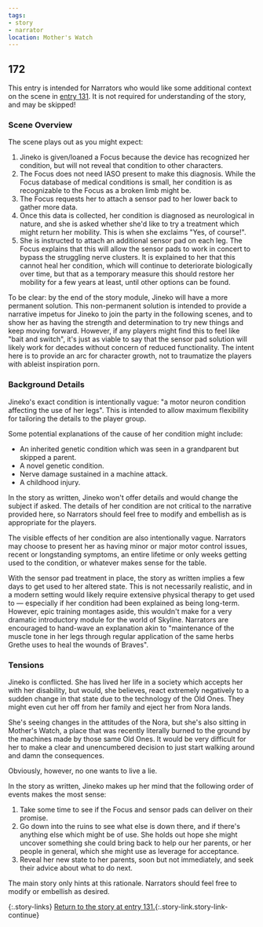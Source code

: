 ```yaml
---
tags:
- story
- narrator
location: Mother's Watch
---
```


## 172

This entry is intended for Narrators who would like some additional context on the scene in [entry 131](131-jineko-focus.md).
It is not required for understanding of the story, and may be skipped!

### Scene Overview

The scene plays out as you might expect:

1. Jineko is given/loaned a Focus because the device has recognized her condition, but will not reveal that condition to other characters.
2. The Focus does not need IASO present to make this diagnosis.
   While the Focus database of medical conditions is small, her condition is as recognizable to the Focus as a broken limb might be.
3. The Focus requests her to attach a sensor pad to her lower back to gather more data.
4. Once this data is collected, her condition is diagnosed as neurological in nature, and she is asked whether she'd like to try a treatment which might return her mobility.
   This is when she exclaims "Yes, of course!".
5. She is instructed to attach an additional sensor pad on each leg.
   The Focus explains that this will allow the sensor pads to work in concert to bypass the struggling nerve clusters.
   It is explained to her that this cannot heal her condition, which will continue to deteriorate biologically over time, but that as a temporary measure this should restore her mobility for a few years at least, until other options can be found.

To be clear: by the end of the story module, Jineko will have a more permanent solution.
This non-permanent solution is intended to provide a narrative impetus for Jineko to join the party in the following scenes, and to show her as having the strength and determination to try new things and keep moving forward.
However, if any players might find this to feel like "bait and switch", it's just as viable to say that the sensor pad solution will likely work for decades without concern of reduced functionality.
The intent here is to provide an arc for character growth, not to traumatize the players with ableist inspiration porn.

### Background Details

Jineko's exact condition is intentionally vague: "a motor neuron condition affecting the use of her legs".
This is intended to allow maximum flexibility for tailoring the details to the player group.

Some potential explanations of the cause of her condition might include:

* An inherited genetic condition which was seen in a grandparent but skipped a parent.
* A novel genetic condition.
* Nerve damage sustained in a machine attack.
* A childhood injury.

In the story as written, Jineko won't offer details and would change the subject if asked.
The details of her condition are not critical to the narrative provided here, so Narrators should feel free to modify and embellish as is appropriate for the players.

The visible effects of her condition are also intentionally vague.
Narrators may choose to present her as having minor or major motor control issues, recent or longstanding symptoms, an entire lifetime or only weeks getting used to the condition, or whatever makes sense for the table. 

With the sensor pad treatment in place, the story as written implies a few days to get used to her altered state.
This is not necessarily realistic, and in a modern setting would likely require extensive physical therapy to get used to — especially if her condition had been explained as being long-term.
However, epic training montages aside, this wouldn't make for a very dramatic introductory module for the world of Skyline.
Narrators are encouraged to hand-wave an explanation akin to "maintenance of the muscle tone in her legs through regular application of the same herbs Grethe uses to heal the wounds of Braves". 

### Tensions

Jineko is conflicted.
She has lived her life in a society which accepts her with her disability, but would, she believes, react extremely negatively to a sudden change in that state due to the technology of the Old Ones.
They might even cut her off from her family and eject her from Nora lands.

She's seeing changes in the attitudes of the Nora, but she's also sitting in Mother's Watch, a place that was recently literally burned to the ground by the machines made by those same Old Ones.
It would be very difficult for her to make a clear and unencumbered decision to just start walking around and damn the consequences.

Obviously, however, no one wants to live a lie.

In the story as written, Jineko makes up her mind that the following order of events makes the most sense:

1. Take some time to see if the Focus and sensor pads can deliver on their promise.
2. Go down into the ruins to see what else is down there, and if there's anything else which might be of use.
   She holds out hope she might uncover something she could bring back to help our her parents, or her people in general, which she might use as leverage for acceptance.
3. Reveal her new state to her parents, soon but not immediately, and seek their advice about what to do next.

The main story only hints at this rationale.
Narrators should feel free to modify or embellish as desired.

{:.story-links}
[Return to the story at entry 131.](131-jineko-focus.md){:.story-link.story-link-continue}
